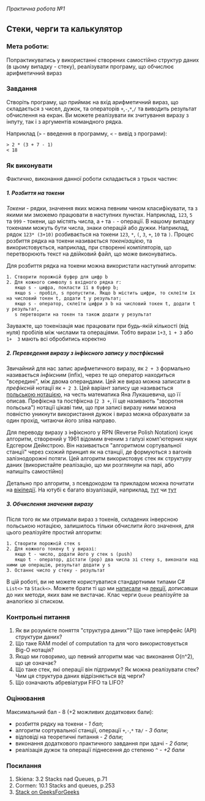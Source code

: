 ###### Практична робота №1
## Стеки, черги та калькулятор

### Мета роботи:
Попрактикуватись у використанні створених самостійно структур даних (в цьому випадку - стеку), реалізувати програму, що обчислює
арифметичний вираз


### Завдання
Створіть програму, що приймає на вхід арифметичний вираз, що складається з чисел, дужок, та операторів `+`,`-`,`*`,`/` 
та виводить результат обчислення на екран. Ви можете реалізувати як зчитування виразу з інпуту, так і з аргументів командного рядка.

Наприклад (`>` - введення в программу, `<` - вивід з програми):
```
> 2 * (3 + 7 - 1)
< 18
```

### Як виконувати
Фактично, виконання данної роботи складається з трьох частин:

##### 1. Розбиття на токени
_Токени_ - рядки, значення яких можна певним чином класифікувати, та з якими ми зможемо працювати в наступних пунктах. Наприклад, 
`123`, `5` та `999` - токени, що містять числа, а `+` та `-` - операції. В нашому випадку токенами можуть бути числа, знаки операцій або дужки. Наприклад,
рядок `123* (3+10)` розбивається на токени `123`, `*`, `(`, `3`, `+`, `10` та `)`. Процес розбиття рядка на токени називається _токенізацією_, та використовується, наприклад, при створенні компіляторів, що перетворюють текст на двійковий файл, що може виконуватись.

Для розбиття рядка на токени можна використати наступний алгоритм:
```
1. Створити порожній буфер для цифр b
2. Для кожного символу s вхідного рядка r:
   якщо s - цифра, покласти її в буфер b;
   якщо s - пробіл, s пропустити. Якщо b містить цифри, то склеїти їх на числовий токен t, додати t у результат; 
   якщо s - оператор, склеїти цифри з b на числовий токен t, додати t у результат,
   s перетворити на токен та також додати у результат
```

Зауважте, що токенізація має працювати при будь-якій кількості (від нуля) пробілів між числами та операціями. Тобто вирази `1+3`, `1 + 3` або ` 1+  3` мають всі обробитись коректно

##### 2. Переведення виразу з інфіксного запису у постфіксний
Звичайний для нас запис арифметичного виразу, як `2 + 3` формально називається _інфіксним_ (infix), через те що оператор находиться "всередині", між
двома операндами. Цей же вираз можна записати в _префіксній_ нотації як `+ 2 3`. Цей варіант запису ще називається
[польською нотацією](https://en.wikipedia.org/wiki/Polish_notation), на честь математика Яна Лукашевича, що її описав.
Префіксна та постфіксна (`2 3 +`, її ще називають "зворотня польська") нотації цікаві тим, що при записі виразу ними можна повністю уникнути 
використання дужок і вираз можна обрахувати за один прохід, читаючи його зліва направо. 

Для переводу виразу з інфіксного у RPN (Reverse Polish Notation) існує алгоритм, створений у 1961 відомим вченим з галузі комп'ютерних наук 
Едсгером Дейкстрою. Він називається "алгоритмом сортувальної станції" через схожий принцип як на станції, де формуються з вагонів залізнодорожні потяги.
Цей алгоритм використовує стек як структуру даних (використайте реалізацію, що ми розглянули на парі, або напишіть самостійно)

Детально про алгоритм, з псевдокодом та прикладом можна почитати на [вікіпедії](https://en.wikipedia.org/wiki/Shunting-yard_algorithm).
На ютубі є багато візуалізацій, наприклад, [тут](https://www.youtube.com/watch?v=Jd71l0cHZL0) чи [тут](https://www.youtube.com/watch?v=A-SSrZUHYSk)

##### 3. Обчислення значення виразу
Після того як ми отримали вираз з токенів, складених інверсною польською нотацією, залишилось тільки обчислити його значення, для цього реалізуйте
простий алгоритм:
```
1. Створити порожній стек s
2. Для кожного токену t у виразі:
   якщо t - число, додати його у стек s (push)
   якщо t - оператор, дістати (pop) два числа зі стеку s, виконати над ними цю операцію, результат додати у s
3. Останнє число у стеку - результат 
```

В цій роботі, ви не можете користуватися стандартними типами C# `List<>` та `Stack<>`. Можете брати ті що ми [написали](../samples/ArrayList.cs) на [лекції](../samples/Stack.cs), дописавши до них методи, яких вам не вистачає. Клас черги `Queue` реалізуйте за аналогією зі списком.

### Контрольні питання
1. Як ви розумієте поняття "структура даних"? Що таке інтерфейс (АРІ) структури даних?
2. Що таке RAM model of computation та для чого використовується Big-O нотація? 
3. Якщо ми говоримо, що певний алгоритм має час виконання O(n^2), що це означає?
4. Що таке стек, які операції він підтримує? Як можна реалізувати стек? Чим ця структура даних відрізняється від черги?
5. Що означають абревіатури FIFO та LIFO?

### Оцінювання
Максимальний бал - 8 (+2 можливих додаткових бали):
- розбиття рядку на токени - _1 бал_;
- алгоритм сортувальної станції, операції `+`,`-`,`*` та`/` - _3 бали_;
- відповіді на теоретичні питання - _2 бали_;
- виконання додаткового практичного завдання при здачі - _2 бали_;
- реалізація дужок та операції піднесення до степеню `^` - _+2 бали_

### Посилання
1. Skiena: 3.2 Stacks nad Queues, p.71
2. Cormen: 10.1 Stacks and queues, p.253
3. [Stack on GeeksForGeeks](https://www.geeksforgeeks.org/stack-data-structure/)
